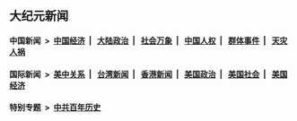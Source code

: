 ## 大纪元新闻

#### 中国新闻 &nbsp;>&nbsp; [中国经济](indexes/ncid283/README.md?08102045) &nbsp;| &nbsp; [大陆政治](indexes/ncid277/README.md?08102045) &nbsp;| &nbsp; [社会万象](indexes/ncid282/README.md?08102045) &nbsp;| &nbsp; [中国人权](indexes/ncid278/README.md?08102045) &nbsp;| &nbsp; [群体事件](indexes/ncid279/README.md?08102045) &nbsp;| &nbsp; [天灾人祸](indexes/ncid280/README.md?08102045)

#### 国际新闻 &nbsp;>&nbsp; [美中关系](indexes/nf1412576/README.md?08102045) &nbsp;| &nbsp; [台湾新闻](indexes/ncid1349361/README.md?08102045) &nbsp;| &nbsp; [香港新闻](indexes/ncid1349362/README.md?08102045) &nbsp;| &nbsp; [美国政治](indexes/ncid1078159/README.md?08102045) &nbsp;| &nbsp; [美国社会](indexes/ncid1078160/README.md?08102045) &nbsp;| &nbsp; [美国经济](indexes/ncid1078158/README.md?08102045)

#### 特别专题 &nbsp;>&nbsp; [中共百年历史](https://github.com/epoch-news/epoch-special/blob/master/README.md?08102045)  
